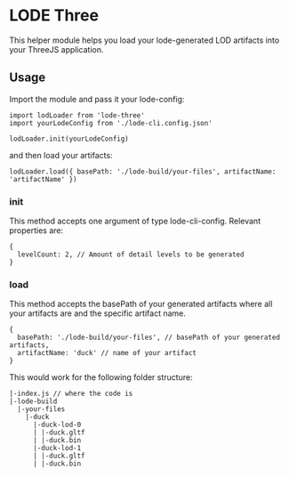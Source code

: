 # LODE Three
This helper module helps you load your lode-generated LOD artifacts into your ThreeJS application.

## Usage

Import the module and pass it your lode-config:

```
import lodLoader from 'lode-three'
import yourLodeConfig from './lode-cli.config.json'

lodLoader.init(yourLodeConfig)
```

and then load your artifacts:

```
lodLoader.load({ basePath: './lode-build/your-files', artifactName: 'artifactName' })
```

### init
This method accepts one argument of type lode-cli-config.
Relevant properties are:
```
{
  levelCount: 2, // Amount of detail levels to be generated
}
```

### load
This method accepts the basePath of your generated artifacts where all your artifacts are and the specific artifact name.
```
{
  basePath: './lode-build/your-files', // basePath of your generated artifacts,
  artifactName: 'duck' // name of your artifact
}
```
This would work for the following folder structure:
```
|-index.js // where the code is
|-lode-build
  |-your-files
    |-duck
      |-duck-lod-0
      | |-duck.gltf
      | |-duck.bin
      |-duck-lod-1
      | |-duck.gltf
      | |-duck.bin

```